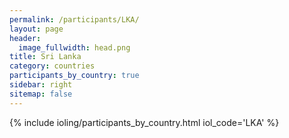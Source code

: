 ```yaml
---
permalink: /participants/LKA/
layout: page
header:
  image_fullwidth: head.png
title: Sri Lanka
category: countries
participants_by_country: true
sidebar: right
sitemap: false
---
```


{% include ioling/participants_by_country.html iol_code='LKA' %}